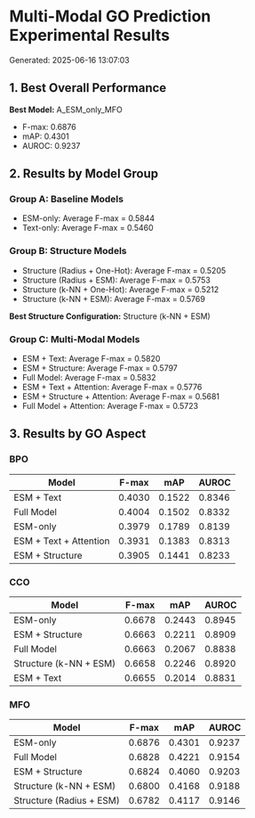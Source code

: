 # Multi-Modal GO Prediction Experimental Results

Generated: 2025-06-16 13:07:03

## 1. Best Overall Performance

**Best Model:** A_ESM_only_MFO
- F-max: 0.6876
- mAP: 0.4301
- AUROC: 0.9237

## 2. Results by Model Group

### Group A: Baseline Models

- ESM-only: Average F-max = 0.5844
- Text-only: Average F-max = 0.5460

### Group B: Structure Models

- Structure (Radius + One-Hot): Average F-max = 0.5205
- Structure (Radius + ESM): Average F-max = 0.5753
- Structure (k-NN + One-Hot): Average F-max = 0.5212
- Structure (k-NN + ESM): Average F-max = 0.5769

**Best Structure Configuration:** Structure (k-NN + ESM)

### Group C: Multi-Modal Models

- ESM + Text: Average F-max = 0.5820
- ESM + Structure: Average F-max = 0.5797
- Full Model: Average F-max = 0.5832
- ESM + Text + Attention: Average F-max = 0.5776
- ESM + Structure + Attention: Average F-max = 0.5681
- Full Model + Attention: Average F-max = 0.5723

## 3. Results by GO Aspect

### BPO

| Model | F-max | mAP | AUROC |
|-------|-------|-----|-------|
| ESM + Text | 0.4030 | 0.1522 | 0.8346 |
| Full Model | 0.4004 | 0.1502 | 0.8332 |
| ESM-only | 0.3979 | 0.1789 | 0.8139 |
| ESM + Text + Attention | 0.3931 | 0.1383 | 0.8313 |
| ESM + Structure | 0.3905 | 0.1441 | 0.8233 |

### CCO

| Model | F-max | mAP | AUROC |
|-------|-------|-----|-------|
| ESM-only | 0.6678 | 0.2443 | 0.8945 |
| ESM + Structure | 0.6663 | 0.2211 | 0.8909 |
| Full Model | 0.6663 | 0.2067 | 0.8838 |
| Structure (k-NN + ESM) | 0.6658 | 0.2246 | 0.8920 |
| ESM + Text | 0.6655 | 0.2014 | 0.8831 |

### MFO

| Model | F-max | mAP | AUROC |
|-------|-------|-----|-------|
| ESM-only | 0.6876 | 0.4301 | 0.9237 |
| Full Model | 0.6828 | 0.4221 | 0.9154 |
| ESM + Structure | 0.6824 | 0.4060 | 0.9203 |
| Structure (k-NN + ESM) | 0.6800 | 0.4168 | 0.9188 |
| Structure (Radius + ESM) | 0.6782 | 0.4117 | 0.9146 |

